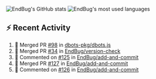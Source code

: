 ![EndBug's GitHub stats](https://github-readme-stats.vercel.app/api?username=endbug&show_icons=true)
![EndBug's most used languages](https://github-readme-stats.vercel.app/api/top-langs/?username=endbug&layout=compact)

## ⚡ Recent Activity

<!--START_SECTION:activity-->
1. 🎉 Merged PR [#98](https://github.com//dbots-pkg/dbots.js/pull/98) in [dbots-pkg/dbots.js](https://github.com//dbots-pkg/dbots.js)
2. 🎉 Merged PR [#34](https://github.com//EndBug/version-check/pull/34) in [EndBug/version-check](https://github.com//EndBug/version-check)
3. 💬 Commented on [#125](https://github.com//EndBug/add-and-commit/issues/125) in [EndBug/add-and-commit](https://github.com//EndBug/add-and-commit)
4. 🎉 Merged PR [#127](https://github.com//EndBug/add-and-commit/pull/127) in [EndBug/add-and-commit](https://github.com//EndBug/add-and-commit)
5. 💬 Commented on [#126](https://github.com//EndBug/add-and-commit/issues/126) in [EndBug/add-and-commit](https://github.com//EndBug/add-and-commit)
<!--END_SECTION:activity-->
